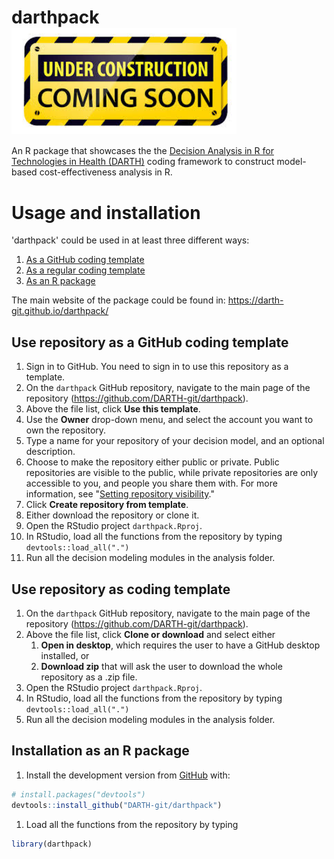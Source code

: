 
<!-- README.md is generated from README.Rmd. Please edit that file -->
darthpack <img src="docs/figs/under_const.jpeg" align="center" alt="" width="360" />
====================================================================================

An R package that showcases the the [Decision Analysis in R for Technologies in Health (DARTH)](darthworkgroup.com) coding framework to construct model-based cost-effectiveness analysis in R.

Usage and installation
======================

'darthpack' could be used in at least three different ways:

1.  [As a GitHub coding template](#use-repository-as-coding-template)
2.  [As a regular coding template](#use-repository-as-coding-template)
3.  [As an R package](#installation-as-a-package)

The main website of the package could be found in: <https://darth-git.github.io/darthpack/>

Use repository as a GitHub coding template
------------------------------------------

1.  Sign in to GitHub. You need to sign in to use this repository as a template.
2.  On the `darthpack` GitHub repository, navigate to the main page of the repository (<https://github.com/DARTH-git/darthpack>).
3.  Above the file list, click **Use this template**.
4.  Use the **Owner** drop-down menu, and select the account you want to own the repository.
5.  Type a name for your repository of your decision model, and an optional description.
6.  Choose to make the repository either public or private. Public repositories are visible to the public, while private repositories are only accessible to you, and people you share them with. For more information, see "[Setting repository visibility](https://help.github.com/en/articles/setting-repository-visibility)."
7.  Click **Create repository from template**.
8.  Either download the repository or clone it.
9.  Open the RStudio project `darthpack.Rproj`.
10. In RStudio, load all the functions from the repository by typing `devtools::load_all(".")`
11. Run all the decision modeling modules in the analysis folder.

Use repository as coding template
---------------------------------

1.  On the `darthpack` GitHub repository, navigate to the main page of the repository (<https://github.com/DARTH-git/darthpack>).
2.  Above the file list, click **Clone or download** and select either
    1.  **Open in desktop**, which requires the user to have a GitHub desktop installed, or
    2.  **Download zip** that will ask the user to download the whole repository as a .zip file.
3.  Open the RStudio project `darthpack.Rproj`.
4.  In RStudio, load all the functions from the repository by typing `devtools::load_all(".")`
5.  Run all the decision modeling modules in the analysis folder.

Installation as an R package
----------------------------

1.  Install the development version from [GitHub](https://github.com) with:

``` r
# install.packages("devtools")
devtools::install_github("DARTH-git/darthpack")
```

1.  Load all the functions from the repository by typing

``` r
library(darthpack)
```
